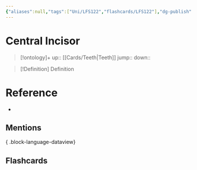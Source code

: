 ```yaml
---
{"aliases":null,"tags":["Uni/LFS122","flashcards/LFS122"],"dg-publish":true,"permalink":"/cards/central-incisor/","dgPassFrontmatter":true}
---
```


# Central Incisor

> [!ontology]+
> up:: [[Cards/Teeth\|Teeth]]
> jump:: 
> down:: 

> [!Definition] Definition

# Reference

- 

## Mentions


{ .block-language-dataview}

## Flashcards